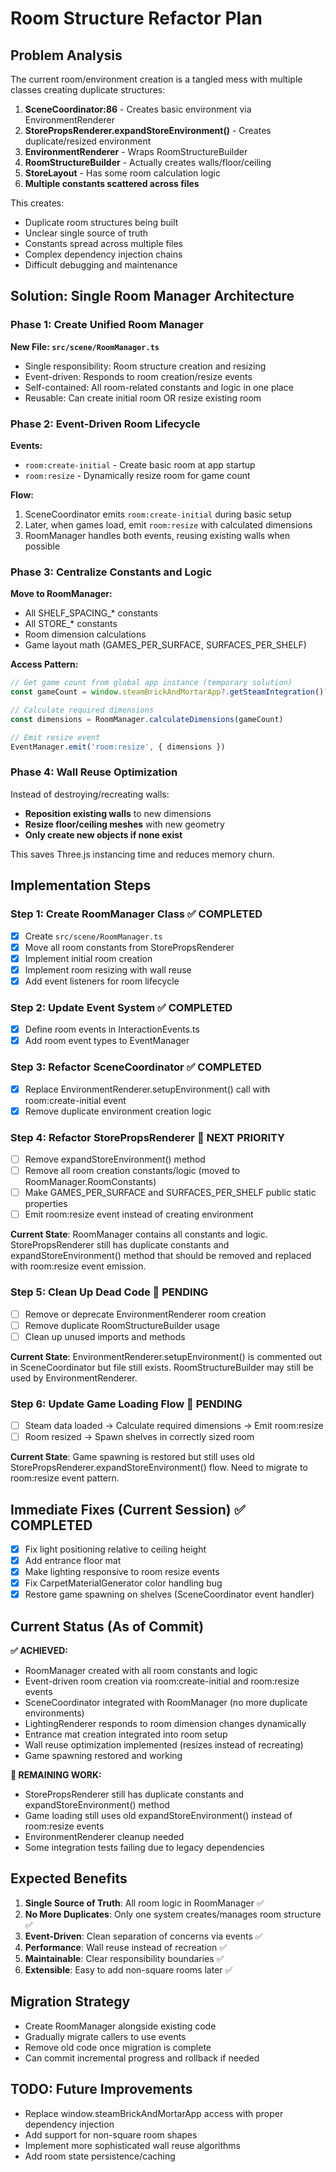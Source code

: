 # Room Structure Refactor Plan

## Problem Analysis

The current room/environment creation is a tangled mess with multiple classes creating duplicate structures:

1. **SceneCoordinator:86** - Creates basic environment via EnvironmentRenderer
2. **StorePropsRenderer.expandStoreEnvironment()** - Creates duplicate/resized environment  
3. **EnvironmentRenderer** - Wraps RoomStructureBuilder
4. **RoomStructureBuilder** - Actually creates walls/floor/ceiling
5. **StoreLayout** - Has some room calculation logic
6. **Multiple constants scattered across files**

This creates:
- Duplicate room structures being built
- Unclear single source of truth
- Constants spread across multiple files
- Complex dependency injection chains
- Difficult debugging and maintenance

## Solution: Single Room Manager Architecture

### Phase 1: Create Unified Room Manager

**New File: `src/scene/RoomManager.ts`**
- Single responsibility: Room structure creation and resizing
- Event-driven: Responds to room creation/resize events
- Self-contained: All room-related constants and logic in one place
- Reusable: Can create initial room OR resize existing room

### Phase 2: Event-Driven Room Lifecycle

**Events:**
- `room:create-initial` - Create basic room at app startup
- `room:resize` - Dynamically resize room for game count

**Flow:**
1. SceneCoordinator emits `room:create-initial` during basic setup
2. Later, when games load, emit `room:resize` with calculated dimensions
3. RoomManager handles both events, reusing existing walls when possible

### Phase 3: Centralize Constants and Logic

**Move to RoomManager:**
- All SHELF_SPACING_* constants
- All STORE_* constants  
- Room dimension calculations
- Game layout math (GAMES_PER_SURFACE, SURFACES_PER_SHELF)

**Access Pattern:**
```typescript
// Get game count from global app instance (temporary solution)
const gameCount = window.steamBrickAndMortarApp?.getSteamIntegration()?.getGameLibrary()?.getGameCount() || 0

// Calculate required dimensions
const dimensions = RoomManager.calculateDimensions(gameCount)

// Emit resize event
EventManager.emit('room:resize', { dimensions })
```

### Phase 4: Wall Reuse Optimization

Instead of destroying/recreating walls:
- **Reposition existing walls** to new dimensions
- **Resize floor/ceiling meshes** with new geometry
- **Only create new objects if none exist**

This saves Three.js instancing time and reduces memory churn.

## Implementation Steps

### Step 1: Create RoomManager Class ✅ COMPLETED
- [x] Create `src/scene/RoomManager.ts`
- [x] Move all room constants from StorePropsRenderer
- [x] Implement initial room creation
- [x] Implement room resizing with wall reuse
- [x] Add event listeners for room lifecycle

### Step 2: Update Event System ✅ COMPLETED
- [x] Define room events in InteractionEvents.ts
- [x] Add room event types to EventManager

### Step 3: Refactor SceneCoordinator ✅ COMPLETED
- [x] Replace EnvironmentRenderer.setupEnvironment() call with room:create-initial event
- [x] Remove duplicate environment creation logic

### Step 4: Refactor StorePropsRenderer 🚧 NEXT PRIORITY
- [ ] Remove expandStoreEnvironment() method
- [ ] Remove all room creation constants/logic (moved to RoomManager.RoomConstants)
- [ ] Make GAMES_PER_SURFACE and SURFACES_PER_SHELF public static properties
- [ ] Emit room:resize event instead of creating environment

**Current State**: RoomManager contains all constants and logic. StorePropsRenderer still has duplicate constants and expandStoreEnvironment() method that should be removed and replaced with room:resize event emission.

### Step 5: Clean Up Dead Code 🚧 PENDING  
- [ ] Remove or deprecate EnvironmentRenderer room creation
- [ ] Remove duplicate RoomStructureBuilder usage
- [ ] Clean up unused imports and methods

**Current State**: EnvironmentRenderer.setupEnvironment() is commented out in SceneCoordinator but file still exists. RoomStructureBuilder may still be used by EnvironmentRenderer.

### Step 6: Update Game Loading Flow 🚧 PENDING
- [ ] Steam data loaded → Calculate required dimensions → Emit room:resize  
- [ ] Room resized → Spawn shelves in correctly sized room

**Current State**: Game spawning is restored but still uses old StorePropsRenderer.expandStoreEnvironment() flow. Need to migrate to room:resize event pattern.

## Immediate Fixes (Current Session) ✅ COMPLETED
- [x] Fix light positioning relative to ceiling height
- [x] Add entrance floor mat  
- [x] Make lighting responsive to room resize events
- [x] Fix CarpetMaterialGenerator color handling bug
- [x] Restore game spawning on shelves (SceneCoordinator event handler)

## Current Status (As of Commit)

**✅ ACHIEVED:**
- RoomManager created with all room constants and logic
- Event-driven room creation via room:create-initial and room:resize events  
- SceneCoordinator integrated with RoomManager (no more duplicate environments)
- LightingRenderer responds to room dimension changes dynamically
- Entrance mat creation integrated into room setup
- Wall reuse optimization implemented (resizes instead of recreating)
- Game spawning restored and working

**🚧 REMAINING WORK:**
- StorePropsRenderer still has duplicate constants and expandStoreEnvironment() method
- Game loading still uses old expandStoreEnvironment() instead of room:resize events
- EnvironmentRenderer cleanup needed
- Some integration tests failing due to legacy dependencies

## Expected Benefits

1. **Single Source of Truth**: All room logic in RoomManager ✅
2. **No More Duplicates**: Only one system creates/manages room structure ✅  
3. **Event-Driven**: Clean separation of concerns via events ✅
4. **Performance**: Wall reuse instead of recreation ✅
5. **Maintainable**: Clear responsibility boundaries ✅
6. **Extensible**: Easy to add non-square rooms later ✅

## Migration Strategy

- Create RoomManager alongside existing code
- Gradually migrate callers to use events
- Remove old code once migration is complete
- Can commit incremental progress and rollback if needed

## TODO: Future Improvements

- Replace window.steamBrickAndMortarApp access with proper dependency injection
- Add support for non-square room shapes
- Implement more sophisticated wall reuse algorithms
- Add room state persistence/caching